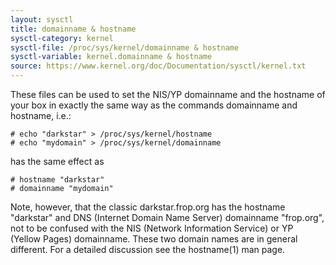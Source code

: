 ```yaml
---
layout: sysctl
title: domainname & hostname
sysctl-category: kernel
sysctl-file: /proc/sys/kernel/domainname & hostname
sysctl-variable: kernel.domainname & hostname
source: https://www.kernel.org/doc/Documentation/sysctl/kernel.txt
---
```


These files can be used to set the NIS/YP domainname and the
hostname of your box in exactly the same way as the commands
domainname and hostname, i.e.:
```
# echo "darkstar" > /proc/sys/kernel/hostname
# echo "mydomain" > /proc/sys/kernel/domainname
```
has the same effect as
```
# hostname "darkstar"
# domainname "mydomain"
```

Note, however, that the classic darkstar.frop.org has the
hostname "darkstar" and DNS (Internet Domain Name Server)
domainname "frop.org", not to be confused with the NIS (Network
Information Service) or YP (Yellow Pages) domainname. These two
domain names are in general different. For a detailed discussion
see the hostname(1) man page.

